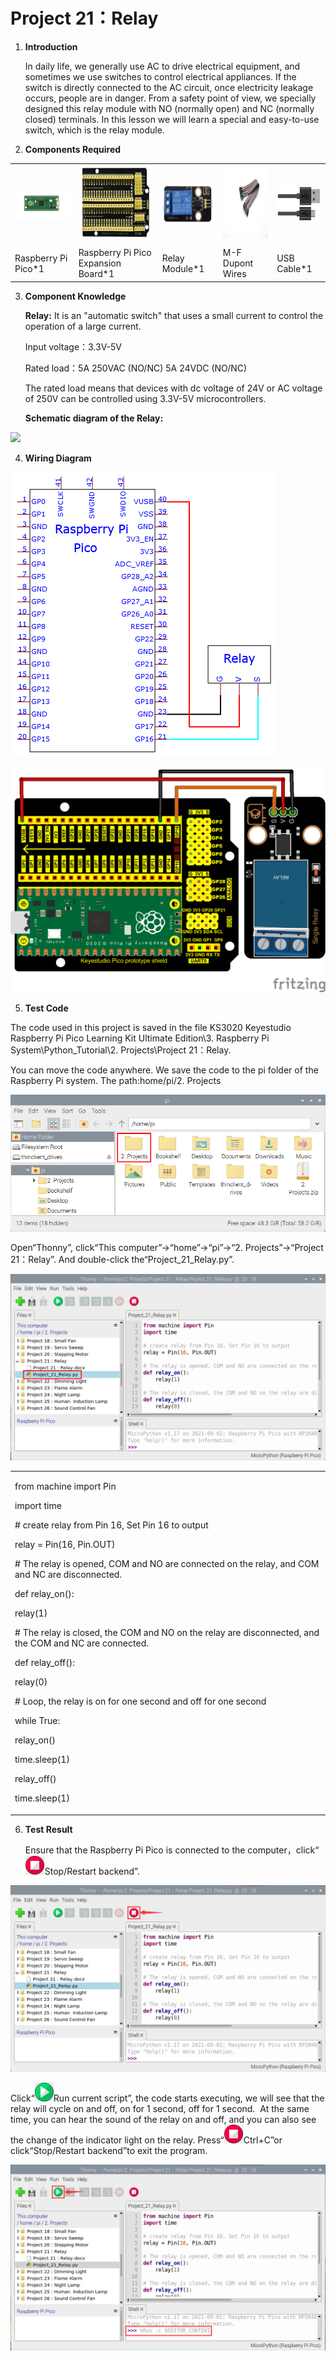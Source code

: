 # Project 21：Relay

1.  **Introduction**
    
    In daily life, we generally use AC to drive electrical equipment,
    and sometimes we use switches to control electrical appliances. If
    the switch is directly connected to the AC circuit, once electricity
    leakage occurs, people are in danger. From a safety point of view,
    we specially designed this relay module with NO (normally open) and
    NC (normally closed) terminals. In this lesson we will learn a
    special and easy-to-use switch, which is the relay module.

2.  **Components Required**

<table>
<tbody>
<tr class="odd">
<td><p><img src="https://raw.githubusercontent.com/keyestudio/KS3020-KS3020F-Keyestudio-Raspberry-Pi-Pico-Ultimate-Starter-Kit-Raspberry-Pi/master/media/5207588df3059cf385957664d41e9ac6.jpeg" style="width:1.41806in;height:0.56458in" /></p></td>
<td><img src="https://raw.githubusercontent.com/keyestudio/KS3020-KS3020F-Keyestudio-Raspberry-Pi-Pico-Ultimate-Starter-Kit-Raspberry-Pi/master/media/bc08dc3772fc1fef6fa1e07bd81f6680.png" style="width:1.66806in;height:1.28403in" /></td>
<td><img src="https://raw.githubusercontent.com/keyestudio/KS3020-KS3020F-Keyestudio-Raspberry-Pi-Pico-Ultimate-Starter-Kit-Raspberry-Pi/master/media/1ea87894c6aa8d475203e447ad5e930a.png" style="width:1.27083in;height:0.68056in" /></td>
<td><img src="https://raw.githubusercontent.com/keyestudio/KS3020-KS3020F-Keyestudio-Raspberry-Pi-Pico-Ultimate-Starter-Kit-Raspberry-Pi/master/media/1fbdfe0569327d9a42600a54336bf7b5.png" style="width:1.38819in;height:1.15833in" /></td>
<td><img src="https://raw.githubusercontent.com/keyestudio/KS3020-KS3020F-Keyestudio-Raspberry-Pi-Pico-Ultimate-Starter-Kit-Raspberry-Pi/master/media/7dcbd02995be3c142b2f97df7f7c03ce.png" style="width:1.11528in;height:0.59722in" /></td>
</tr>
<tr class="even">
<td>Raspberry Pi Pico*1</td>
<td>Raspberry Pi Pico Expansion Board*1</td>
<td>Relay Module*1</td>
<td>M-F Dupont Wires</td>
<td>USB Cable*1</td>
</tr>
</tbody>
</table>

3.  **Component Knowledge**
    
    **Relay:** It is an "automatic switch" that uses a small current to
    control the operation of a large current.
    
    Input voltage：3.3V-5V
    
    Rated load：5A 250VAC (NO/NC) 5A 24VDC (NO/NC)
    
    The rated load means that devices with dc voltage of 24V or AC
    voltage of 250V can be controlled using 3.3V-5V microcontrollers.  
    
    **Schematic diagram of the Relay:**

![](/media/be1c90d2b52fc2489590e3f702a087bf.emf)

4.  **Wiring Diagram**

![](/media/bfe4e5e68d12e715c50f8aa5797a689c.png)

![](/media/0e76ea13b2034301be2ecdfde7f21f1e.png)

5.  **Test Code**

The code used in this project is saved in the file KS3020 Keyestudio
Raspberry Pi Pico Learning Kit Ultimate Edition\\3. Raspberry Pi
System\\Python\_Tutorial\\2. Projects\\Project 21：Relay.

You can move the code anywhere. We save the code to the pi folder of the
Raspberry Pi system. The path:home/pi/2. Projects

![](/media/ae27830403a2f741aa9b725e5324c215.png)

Open“Thonny”, click“This computer”→“home”→“pi”→“2. Projects”→“Project
21：Relay”. And double-click the“Project\_21\_Relay.py”.

![](/media/57310f17327299cc49eeca50bcd8b7c1.png)

<table>
<tbody>
<tr class="odd">
<td><p>from machine import Pin</p>
<p>import time</p>
<p># create relay from Pin 16, Set Pin 16 to output</p>
<p>relay = Pin(16, Pin.OUT)</p>
<p># The relay is opened, COM and NO are connected on the relay, and COM and NC are disconnected.</p>
<p>def relay_on():</p>
<p>relay(1)</p>
<p># The relay is closed, the COM and NO on the relay are disconnected, and the COM and NC are connected.</p>
<p>def relay_off():</p>
<p>relay(0)</p>
<p># Loop, the relay is on for one second and off for one second</p>
<p>while True:</p>
<p>relay_on()</p>
<p>time.sleep(1)</p>
<p>relay_off()</p>
<p>time.sleep(1)</p></td>
</tr>
</tbody>
</table>

6.  **Test Result**
    
    Ensure that the Raspberry Pi Pico is connected to the
    computer，click“![](/media/ec00367ea605788eab454cd176b94c7b.png)Stop/Restart backend”.

![](/media/d7abc767223f8f73b7d9996316439607.png)

Click“![](/media/bb4d9305714a178069d277b20e0934b7.png)Run current script”, the code starts
executing, we will see that the relay will cycle on and off, on for 1
second, off for 1 second.  At the same time, you can hear the sound of
the relay on and off, and you can also see the change of the indicator
light on the relay. Press“![](/media/ec00367ea605788eab454cd176b94c7b.png)Ctrl+C”or
click“Stop/Restart backend”to exit the program.

![](/media/61481c566efa37002db8b70970a81a5b.png)
